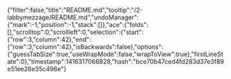 {"filter":false,"title":"README.md","tooltip":"/2-labbymezzage/README.md","undoManager":{"mark":-1,"position":-1,"stack":[]},"ace":{"folds":[],"scrolltop":0,"scrollleft":0,"selection":{"start":{"row":3,"column":42},"end":{"row":3,"column":42},"isBackwards":false},"options":{"guessTabSize":true,"useWrapMode":false,"wrapToView":true},"firstLineState":0},"timestamp":1416317066828,"hash":"bce70b47ced4fd283d37e3f89e51ee26e35c496e"}